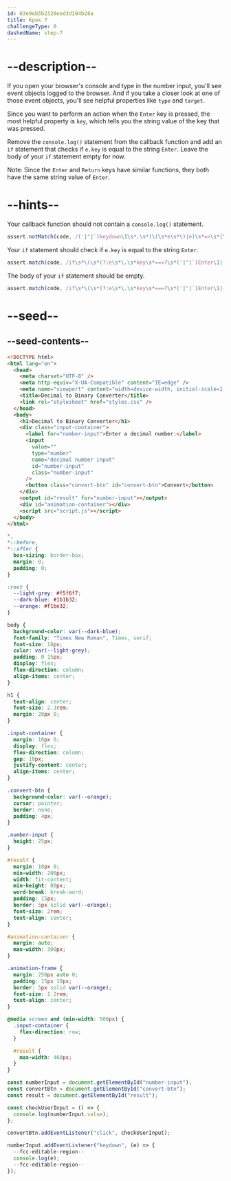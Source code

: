 ```yaml
---
id: 63e9eb5b2328eed3d194b28a
title: Крок 7
challengeType: 0
dashedName: step-7
---
```


# --description--

If you open your browser's console and type in the number input, you'll see event objects logged to the browser. And if you take a closer look at one of those event objects, you'll see helpful properties like `type` and `target`.

Since you want to perform an action when the `Enter` key is pressed, the most helpful property is `key`, which tells you the string value of the key that was pressed.

Remove the `console.log()` statement from the callback function and add an `if` statement that checks if `e.key` is equal to the string `Enter`. Leave the body of your `if` statement empty for now.

Note: Since the `Enter` and `Return` keys have similar functions, they both have the same string value of `Enter`.

# --hints--

Your callback function should not contain a `console.log()` statement.

```js
assert.notMatch(code, /('|"|`)keydown\1\s*,\s*(\(\s*e\s*\)|e)\s*=>\s*{\s*.*console\.log\(/);
```

Your `if` statement should check if `e.key` is equal to the string `Enter`.

```js
assert.match(code, /if\s*\(\s*(?:e\s*\.\s*key\s*===?\s*('|"|`)Enter\1|('|"|`)Enter\2\s*===?\s*e\s*\.key)\s*\)\s*\{/);
```

The body of your `if` statement should be empty.

```js
assert.match(code, /if\s*\(\s*(?:e\s*\.\s*key\s*===?\s*('|"|`)Enter\1|('|"|`)Enter\2\s*===?\s*e\s*\.key)\s*\)\s*\{\s*\}/);
```

# --seed--

## --seed-contents--

```html
<!DOCTYPE html>
<html lang="en">
  <head>
    <meta charset="UTF-8" />
    <meta http-equiv="X-UA-Compatible" content="IE=edge" />
    <meta name="viewport" content="width=device-width, initial-scale=1.0" />
    <title>Decimal to Binary Converter</title>
    <link rel="stylesheet" href="styles.css" />
  </head>
  <body>
    <h1>Decimal to Binary Converter</h1>
    <div class="input-container">
      <label for="number-input">Enter a decimal number:</label>
      <input
        value=""
        type="number"
        name="decimal number input"
        id="number-input"
        class="number-input"
      />
      <button class="convert-btn" id="convert-btn">Convert</button>
    </div>
    <output id="result" for="number-input"></output>
    <div id="animation-container"></div>
    <script src="script.js"></script>
  </body>
</html>
```

```css
*,
*::before,
*::after {
  box-sizing: border-box;
  margin: 0;
  padding: 0;
}

:root {
  --light-grey: #f5f6f7;
  --dark-blue: #1b1b32;
  --orange: #f1be32;
}

body {
  background-color: var(--dark-blue);
  font-family: "Times New Roman", Times, serif;
  font-size: 18px;
  color: var(--light-grey);
  padding: 0 15px;
  display: flex;
  flex-direction: column;
  align-items: center;
}

h1 {
  text-align: center;
  font-size: 2.3rem;
  margin: 20px 0;
}

.input-container {
  margin: 10px 0;
  display: flex;
  flex-direction: column;
  gap: 10px;
  justify-content: center;
  align-items: center;
}

.convert-btn {
  background-color: var(--orange);
  cursor: pointer;
  border: none;
  padding: 4px;
}

.number-input {
  height: 25px;
}

#result {
  margin: 10px 0;
  min-width: 200px;
  width: fit-content;
  min-height: 80px;
  word-break: break-word;
  padding: 15px;
  border: 5px solid var(--orange);
  font-size: 2rem;
  text-align: center;
}

#animation-container {
  margin: auto;
  max-width: 300px;
}

.animation-frame {
  margin: 250px auto 0;
  padding: 15px 10px;
  border: 5px solid var(--orange);
  font-size: 1.2rem;
  text-align: center;
}

@media screen and (min-width: 500px) {
  .input-container {
    flex-direction: row;
  }

  #result {
    max-width: 460px;
  }
}
```

```js
const numberInput = document.getElementById("number-input");
const convertBtn = document.getElementById("convert-btn");
const result = document.getElementById("result");

const checkUserInput = () => {
  console.log(numberInput.value);
};

convertBtn.addEventListener("click", checkUserInput);

numberInput.addEventListener("keydown", (e) => {
  --fcc-editable-region--
  console.log(e);
  --fcc-editable-region--
});
```
